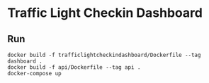 # Traffic Light Checkin Dashboard
## Run
    docker build -f trafficlightcheckindashboard/Dockerfile --tag dashboard .
    docker build -f api/Dockerfile --tag api .
    docker-compose up
